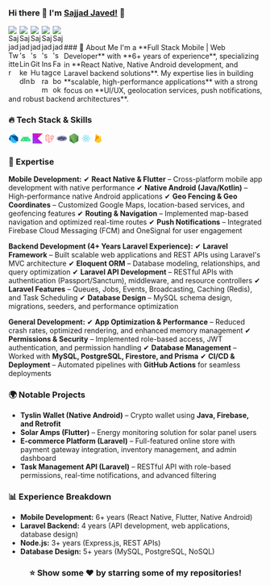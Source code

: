 ### Hi there 👋 I'm [Sajjad Javed!](https://sajjadjaved01.github.io/portfolio/) 👋
<a href="https://twitter.com/sajjadjaved01">
  <img align="left" alt="Sajjad Twitter" width="22px" src="https://cdn.jsdelivr.net/npm/simple-icons@v3/icons/twitter.svg" />
</a>
<a href="https://linkedin.com/in/sajjadjaved01">
  <img align="left" alt="Sajjad's LinkedIn" width="22px" src="https://cdn.jsdelivr.net/npm/simple-icons@v3/icons/linkedin.svg" />
</a>
<a href="https://github.com/sajjadjaved01">
  <img align="left" alt="Sajjad's GitHub" width="22px" src="https://cdn.jsdelivr.net/npm/simple-icons@v3/icons/github.svg" />
</a>
<a href="https://instagram.com/sajjadjavedofficial/">
  <img align="left" alt="Sajjad's Instagram" width="22px" src="https://cdn.jsdelivr.net/npm/simple-icons@v3/icons/instagram.svg" />
</a>
<a href="https://www.facebook.com/sajjadjavedofficial/">
  <img align="left" alt="Sajjad's Facebook" width="22px" src="https://cdn.jsdelivr.net/npm/simple-icons@v3/icons/facebook.svg" />
</a>
<br/>
<br/>
### 🚀 About Me
I'm a **Full Stack Mobile | Web Developer** with **6+ years of experience**, specializing in **React Native, Native Android development, and Laravel backend solutions**. My expertise lies in building **scalable, high-performance applications** with a strong focus on **UI/UX, geolocation services, push notifications, and robust backend architectures**.

### 🔥 Tech Stack & Skills
<code><img height="20" src="https://raw.githubusercontent.com/github/explore/80688e429a7d4ef2fca1e82350fe8e3517d3494d/topics/dart/dart.png"></code>
<code><img height="20" src="https://raw.githubusercontent.com/github/explore/80688e429a7d4ef2fca1e82350fe8e3517d3494d/topics/android/android.png"></code>
<code><img height="20" src="https://raw.githubusercontent.com/github/explore/80688e429a7d4ef2fca1e82350fe8e3517d3494d/topics/kotlin/kotlin.png"></code>
<code><img height="20" src="https://raw.githubusercontent.com/github/explore/80688e429a7d4ef2fca1e82350fe8e3517d3494d/topics/laravel/laravel.png"></code>
<code><img height="20" src="https://raw.githubusercontent.com/github/explore/80688e429a7d4ef2fca1e82350fe8e3517d3494d/topics/php/php.png"></code>
<code><img height="20" src="https://raw.githubusercontent.com/github/explore/80688e429a7d4ef2fca1e82350fe8e3517d3494d/topics/nodejs/nodejs.png"></code>
<code><img height="20" src="https://raw.githubusercontent.com/github/explore/80688e429a7d4ef2fca1e82350fe8e3517d3494d/topics/react/react.png"></code>
<code><img height="20" src="https://raw.githubusercontent.com/github/explore/80688e429a7d4ef2fca1e82350fe8e3517d3494d/topics/firebase/firebase.png"></code>

### 🔧 Expertise

**Mobile Development:**
✔ **React Native & Flutter** – Cross-platform mobile app development with native performance
✔ **Native Android (Java/Kotlin)** – High-performance native Android applications
✔ **Geo Fencing & Geo Coordinates** – Customized Google Maps, location-based services, and geofencing features
✔ **Routing & Navigation** – Implemented map-based navigation and optimized real-time routes
✔ **Push Notifications** – Integrated Firebase Cloud Messaging (FCM) and OneSignal for user engagement

**Backend Development (4+ Years Laravel Experience):**
✔ **Laravel Framework** – Built scalable web applications and REST APIs using Laravel's MVC architecture
✔ **Eloquent ORM** – Database modeling, relationships, and query optimization
✔ **Laravel API Development** – RESTful APIs with authentication (Passport/Sanctum), middleware, and resource controllers
✔ **Laravel Features** – Queues, Jobs, Events, Broadcasting, Caching (Redis), and Task Scheduling
✔ **Database Design** – MySQL schema design, migrations, seeders, and performance optimization

**General Development:**
✔ **App Optimization & Performance** – Reduced crash rates, optimized rendering, and enhanced memory management
✔ **Permissions & Security** – Implemented role-based access, JWT authentication, and permission handling
✔ **Database Management** – Worked with **MySQL, PostgreSQL, Firestore, and Prisma**
✔ **CI/CD & Deployment** – Automated pipelines with **GitHub Actions** for seamless deployments

### 🌍 Notable Projects
- **Tyslin Wallet (Native Android)** – Crypto wallet using **Java, Firebase, and Retrofit**
- **Solar Amps (Flutter)** – Energy monitoring solution for solar panel users
- **E-commerce Platform (Laravel)** – Full-featured online store with payment gateway integration, inventory management, and admin dashboard
- **Task Management API (Laravel)** – RESTful API with role-based permissions, real-time notifications, and advanced filtering

### 📊 Experience Breakdown
- **Mobile Development:** 6+ years (React Native, Flutter, Native Android)
- **Laravel Backend:** 4 years (API development, web applications, database design)
- **Node.js:** 3+ years (Express.js, REST APIs)
- **Database Design:** 5+ years (MySQL, PostgreSQL, NoSQL)

<div align="center">

### ⭐ Show some ❤️ by starring some of my repositories!

</div>
